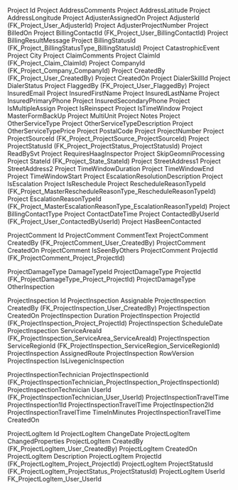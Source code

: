 Project	Id
Project	AddressComments
Project	AddressLatitude
Project	AddressLongitude
Project	AdjusterAssignedOn
Project	AdjusterId (FK_Project_User_AdjusterId)
Project	AdjusterProjectNumber
Project	BilledOn
Project	BillingContactId (FK_Project_User_BillingContactId)
Project	BillingResultMessage
Project	BillingStatusId (FK_Project_BillingStatusType_BillingStatusId)
Project	CatastrophicEvent
Project	City
Project	ClaimComments
Project	ClaimId (FK_Project_Claim_ClaimId)
Project	CompanyId (FK_Project_Company_CompanyId)
Project	CreatedBy (FK_Project_User_CreatedBy)
Project	CreatedOn
Project	DialerSkillId
Project	DialerStatus
Project	FlaggedBy (FK_Project_User_FlaggedBy)
Project	InsuredEmail
Project	InsuredFirstName
Project	InsuredLastName
Project	InsuredPrimaryPhone
Project	InsuredSecondaryPhone
Project	IsMultipleAssign
Project	IsReinspect
Project	IsTimeWindow
Project	MasterFormBackUp
Project	MultiUnit
Project	Notes
Project	OtherServiceType
Project	OtherServiceTypeDescription
Project	OtherServiceTypePrice
Project	PostalCode
Project	ProjectNumber
Project	ProjectSourceId (FK_Project_ProjectSource_ProjectSourceId)
Project	ProjectStatusId (FK_Project_ProjectStatus_ProjectStatusId)
Project	ReadBySvt
Project	RequiresHaagInspector
Project	SkipGeomniProcessing
Project	StateId (FK_Project_State_StateId)
Project	StreetAddress1
Project	StreetAddress2
Project	TimeWindowDuration
Project	TimeWindowEnd
Project	TimeWindowStart
Project	EscalationResolutionDescription
Project	IsEscalation
Project	IsReschedule
Project	RescheduleReasonTypeId (FK_Project_MasterRescheduleReasonType_RescheduleReasonTypeId)
Project	EscalationReasonTypeId (FK_Project_MasterEscalationReasonType_EscalationReasonTypeId)
Project	BillingContactType
Project	ContactDateTime
Project	ContactedByUserId (FK_Project_User_ContactedByUserId)
Project	HasBeenContacted

ProjectComment	Id
ProjectComment	CommentText
ProjectComment	CreatedBy (FK_ProjectComment_User_CreatedBy)
ProjectComment	CreatedOn
ProjectComment	IsSeenByOthers
ProjectComment	ProjectId (FK_ProjectComment_Project_ProjectId)


ProjectDamageType	DamageTypeId
ProjectDamageType	ProjectId (FK_ProjectDamageType_Project_ProjectId)
ProjectDamageType	OtherInspection

ProjectInspection	Id
ProjectInspection	Assignable
ProjectInspection	CreatedBy (FK_ProjectInspection_User_CreatedBy)
ProjectInspection	CreatedOn
ProjectInspection	Duration
ProjectInspection	ProjectId (FK_ProjectInspection_Project_ProjectId)
ProjectInspection	ScheduleDate
ProjectInspection	ServiceAreaId (FK_ProjectInspection_ServiceArea_ServiceAreaId)
ProjectInspection	ServiceRegionId (FK_ProjectInspection_ServiceRegion_ServiceRegionId)
ProjectInspection	AssignedRoute
ProjectInspection	RowVersion
ProjectInspection	IsLivegenicInspection

ProjectInspectionTechnician	ProjectInspectionId (FK_ProjectInspectionTechnician_ProjectInspection_ProjectInspectionId)
ProjectInspectionTechnician	UserId (FK_ProjectInspectionTechnician_User_UserId)
ProjectInspectionTravelTime	ProjectInspection1Id
ProjectInspectionTravelTime	ProjectInspection2Id
ProjectInspectionTravelTime	TimeInMinutes
ProjectInspectionTravelTime	CreatedOn

ProjectLogItem	Id
ProjectLogItem	ChangeDate
ProjectLogItem	ChangedProperties
ProjectLogItem	CreatedBy (FK_ProjectLogItem_User_CreatedBy)
ProjectLogItem	CreatedOn
ProjectLogItem	Description
ProjectLogItem	ProjectId (FK_ProjectLogItem_Project_ProjectId)
ProjectLogItem	ProjectStatusId (FK_ProjectLogItem_ProjectStatus_ProjectStatusId)
ProjectLogItem	UserId FK_ProjectLogItem_User_UserId
